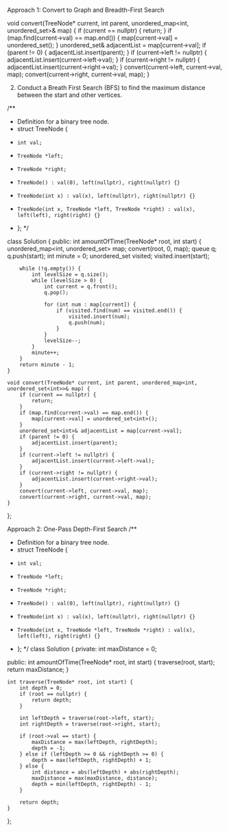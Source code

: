 Approach 1: Convert to Graph and Breadth-First Search​

void convert(TreeNode* current, int parent, unordered_map<int, unordered_set<int>>& map) {
    if (current == nullptr) {
        return;
    } 
    if (map.find(current->val) == map.end()) {
        map[current->val] = unordered_set<int>();
    }
    unordered_set<int>& adjacentList = map[current->val];
    if (parent != 0) {
        adjacentList.insert(parent);
    } 
    if (current->left != nullptr) {
        adjacentList.insert(current->left->val);
    } 
    if (current->right != nullptr) {
        adjacentList.insert(current->right->val);
    }
    convert(current->left, current->val, map);
    convert(current->right, current->val, map);
    }







2. Conduct a Breath First Search (BFS) to find the maximum distance between the start and other vertices.

/**
 * Definition for a binary tree node.
 * struct TreeNode {
 *     int val;
 *     TreeNode *left;
 *     TreeNode *right;
 *     TreeNode() : val(0), left(nullptr), right(nullptr) {}
 *     TreeNode(int x) : val(x), left(nullptr), right(nullptr) {}
 *     TreeNode(int x, TreeNode *left, TreeNode *right) : val(x), left(left), right(right) {}
 * };
 */       

class Solution {
public:
    int amountOfTime(TreeNode* root, int start) {
        unordered_map<int, unordered_set<int>> map;
        convert(root, 0, map);
        queue<int> q;
        q.push(start);
        int minute = 0;
        unordered_set<int> visited;
        visited.insert(start);

        while (!q.empty()) {
            int levelSize = q.size();
            while (levelSize > 0) {
                int current = q.front();
                q.pop();

                for (int num : map[current]) {
                    if (visited.find(num) == visited.end()) {
                        visited.insert(num);
                        q.push(num);
                    }
                }
                levelSize--;
            }
            minute++;
        }
        return minute - 1;
    }

    void convert(TreeNode* current, int parent, unordered_map<int, unordered_set<int>>& map) {
        if (current == nullptr) {
            return;
        } 
        if (map.find(current->val) == map.end()) {
            map[current->val] = unordered_set<int>();
        }
        unordered_set<int>& adjacentList = map[current->val];
        if (parent != 0) {
            adjacentList.insert(parent);
        } 
        if (current->left != nullptr) {
            adjacentList.insert(current->left->val);
        } 
        if (current->right != nullptr) {
            adjacentList.insert(current->right->val);
        }
        convert(current->left, current->val, map);
        convert(current->right, current->val, map);
    }
};





Approach 2: One-Pass Depth-First Search
/**
 * Definition for a binary tree node.
 * struct TreeNode {
 *     int val;
 *     TreeNode *left;
 *     TreeNode *right;
 *     TreeNode() : val(0), left(nullptr), right(nullptr) {}
 *     TreeNode(int x) : val(x), left(nullptr), right(nullptr) {}
 *     TreeNode(int x, TreeNode *left, TreeNode *right) : val(x), left(left), right(right) {}
 * };
 */
class Solution {
private:
    int maxDistance = 0;

public:
    int amountOfTime(TreeNode* root, int start) {
        traverse(root, start);
        return maxDistance;
    }

    int traverse(TreeNode* root, int start) {
        int depth = 0;
        if (root == nullptr) {
            return depth;
        }

        int leftDepth = traverse(root->left, start);
        int rightDepth = traverse(root->right, start);

        if (root->val == start) {
            maxDistance = max(leftDepth, rightDepth);
            depth = -1;
        } else if (leftDepth >= 0 && rightDepth >= 0) {
            depth = max(leftDepth, rightDepth) + 1;
        } else {
            int distance = abs(leftDepth) + abs(rightDepth);
            maxDistance = max(maxDistance, distance);
            depth = min(leftDepth, rightDepth) - 1;
        }

        return depth;
    }
};
